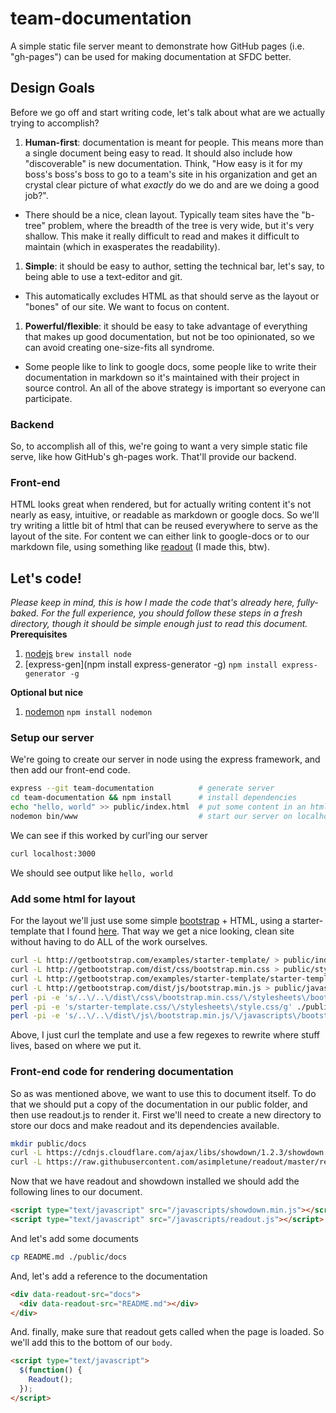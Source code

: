 # team-documentation
A simple static file server meant to demonstrate how GitHub pages (i.e. "gh-pages") can be used for making documentation at SFDC better.

## Design Goals
Before we go off and start writing code, let's talk about what are we actually trying to accomplish?

1. **Human-first**: documentation is meant for people. This means more than a single document being easy to read. It should also include how "discoverable" is new documentation. Think, "How easy is it for my boss's boss's boss to go to a team's site in his organization and get an crystal clear picture of what *exactly* do we do and are we doing a good job?".
  * There should be a nice, clean layout. Typically team sites have the "b-tree" problem, where the breadth of the tree is very wide, but it's very shallow. This make it really difficult to read and makes it difficult to maintain (which in exasperates the readability).

1. **Simple**: it should be easy to author, setting the technical bar, let's say, to being able to use a text-editor and git.
  * This automatically excludes HTML as that should serve as the layout or "bones" of our site. We want to focus on content.

1. **Powerful/flexible**: it should be easy to take advantage of everything that makes up good documentation, but not be too opinionated, so we can avoid creating one-size-fits all syndrome.
  * Some people like to link to google docs, some people like to write their documentation in markdown so it's maintained with their project in source control. An all of the above strategy is important so everyone can participate.


### Backend
So, to accomplish all of this, we're going to want a very simple static file serve, like how GitHub's gh-pages work. That'll provide our backend.

### Front-end
HTML looks great when rendered, but for actually writing content it's not nearly as easy, intuitive, or readable as markdown or google docs. So we'll try writing a little bit of html that can be reused everywhere to serve as the layout of the site. For content we can either link to google-docs or to our markdown file, using something like [readout](https://github.com/asimpletune/readout) (I made this, btw).

## Let's code!
*Please keep in mind, this is how I made the code that's already here, fully-baked. For the full experience, you should follow these steps in a fresh directory, though it should be simple enough just to read this document.*
**Prerequisites**
1. [nodejs](https://nodejs.org) `brew install node`
1. [express-gen](npm install express-generator -g) `npm install express-generator -g`

**Optional but nice**
1. [nodemon](https://www.npmjs.com/package/nodemon) `npm install nodemon`


### Setup our server

We're going to create our server in node using the express framework, and then add our front-end code.

```bash
express --git team-documentation          # generate server
cd team-documentation && npm install      # install dependencies
echo "hello, world" >> public/index.html  # put some content in an html file (to be statically served)
nodemon bin/www                           # start our server on localhost:3000
```

We can see if this worked by curl'ing our server

```bash
curl localhost:3000
```

We should see output like `hello, world`

### Add some html for layout
For the layout we'll just use some simple [bootstrap](http://getbootstrap.com/examples/starter-template/) + HTML, using a starter-template that I found [here](http://getbootstrap.com/examples/starter-template/). That way we get a nice looking, clean site without having to do ALL of the work ourselves.

```bash
curl -L http://getbootstrap.com/examples/starter-template/ > public/index.html
curl -L http://getbootstrap.com/dist/css/bootstrap.min.css > public/stylesheets/bootstrap.min.css
curl -L http://getbootstrap.com/examples/starter-template/starter-template.css > public/stylesheets/style.css
curl -L http://getbootstrap.com/dist/js/bootstrap.min.js > public/javascripts/bootstrap.min.js
perl -pi -e 's/..\/..\/dist\/css\/bootstrap.min.css/\/stylesheets\/bootstrap.min.css/g' ./public/index.html
perl -pi -e 's/starter-template.css/\/stylesheets\/style.css/g' ./public/index.html
perl -pi -e 's/..\/..\/dist\/js\/bootstrap.min.js/\/javascripts\/bootstrap.min.js/g' ./public/index.html
```

Above, I just curl the template and use a few regexes to rewrite where stuff lives, based on where we put it.

### Front-end code for rendering documentation

So as was mentioned above, we want to use this to document itself. To do that we should put a copy of the documentation in our public folder, and then use readout.js to render it. First we'll need to create a new directory to store our docs and make readout and its dependencies available.

```bash
mkdir public/docs
curl -L https://cdnjs.cloudflare.com/ajax/libs/showdown/1.2.3/showdown.min.js > public/javascripts/showdown.min.js
curl -L https://raw.githubusercontent.com/asimpletune/readout/master/readout.js > public/javascripts/readout.js
```

Now that we have readout and showdown installed we should add the following lines to our document.

```html
<script type="text/javascript" src="/javascripts/showdown.min.js"></script>
<script type="text/javascript" src="/javascripts/readout.js"></script>
```

And let's add some documents

```bash
cp README.md ./public/docs
```

And, let's add a reference to the documentation

```html
<div data-readout-src="docs">
  <div data-readout-src="README.md"></div>
</div>
```
And. finally, make sure that readout gets called when the page is loaded. So we'll add this to the bottom of our `body`.

```html
<script type="text/javascript">
  $(function() {
    Readout();
  });
</script>
```
